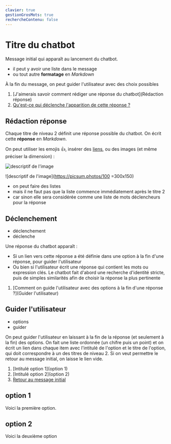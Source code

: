 ```yaml
---
clavier: true
gestionGrosMots: true
rechercheContenu: false
---
```


# Titre du chatbot

Message initial qui apparaît au lancement du chatbot.

- il peut y avoir une liste dans le message
- ou tout autre **formatage** en _Markdown_

À la fin du message, on peut guider l'utilisateur avec des choix possibles

1. [J'aimerais savoir comment rédiger une réponse du chatbot](Rédaction réponse)
2. [Qu'est-ce qui déclenche l'apparition de cette réponse ?](Déclenchement)

## Rédaction réponse

Chaque titre de niveau 2 définit une réponse possible du chatbot.
On écrit cette **réponse** en _Markdown_.

On peut utiliser les emojis :+1:, insérer des [liens](https://eyssette.forge.aeif.fr/chatMD/), ou des images (et même préciser la dimension) :

![descriptif de l'image](https://picsum.photos/100)

![descriptif de l'image](https://picsum.photos/100 =300x150) 
<!--commentaire invisible : j'ai précisé ci-dessus la dimension de l'image avec l'indication =300x150 -->

- on peut faire des listes
- mais il ne faut pas que la liste commence immédiatement après le titre 2
- car sinon elle sera considérée comme une liste de mots déclencheurs pour la réponse

## Déclenchement
- déclenchement
- déclenche

Une réponse du chatbot apparaît :
- Si un lien vers cette réponse a été définie dans une option à la fin d'une réponse, pour guider l'utilisateur
- Ou bien si l'utilisateur écrit une réponse qui contient les mots ou expression clés. Le chatbot fait d'abord une recherche d'identité stricte, puis de simples similarités afin de choisir la réponse la plus pertinente

1. [Comment on guide l'utilisateur avec des options à la fin d'une réponse ?](Guider l'utilisateur)

## Guider l'utilisateur
- options
- guider

On peut guider l'utilisateur en laissant à la fin de la réponse (et seulement à la fin) des options.
On fait une liste ordonnée (un chifre puis un point) et on écrit un lien dans chaque item avec l'intitulé de l'option et le titre de l'option, qui doit correspondre à un des titres de niveau 2.
Si on veut permettre le retour au message initial, on laisse le lien vide.

1. [Intitulé option 1](option 1)
2. [Intitulé option 2](option 2)
3. [Retour au message initial]()

## option 1
Voici la première option.

## option 2
Voici la deuxième option



